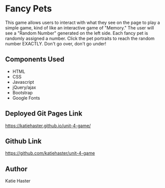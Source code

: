 # Fancy Pets

This game allows users to interact with what they see on the page to play a simple game, kind of like an interactive game of "Memory."
The user will see a "Random Number" generated on the left side. Each fancy pet is randomly assigned a number. Click the pet portraits to reach the random number EXACTLY. Don't go over, don't go under!

## Components Used

* HTML
* CSS
* Javascript
* jQuery/ajax
* Bootstrap
* Google Fonts

## Deployed Git Pages Link

https://katiehaster.github.io/unit-4-game/

## Github Link

https://github.com/katiehaster/unit-4-game

## Author

Katie Haster


